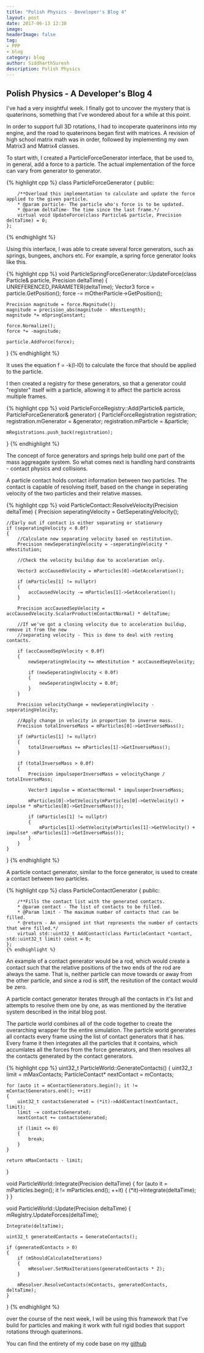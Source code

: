 ```yaml
---
title: "Polish Physics - Developer's Blog 4"
layout: post
date: 2017-06-13 12:30
image:
headerImage: false
tag: 
- PPP
- blog
category: blog
author: SiddharthSuresh
description: Polish Physics
---
```



## Polish Physics - A Developer's Blog 4


I've had a very insightful week. I finally got to uncover the mystery that is quaterinons, something that I've wondered about for a while at this point.

In order to support full 3D rotations, I had to incoperate quaterinons into my engine, and the road to quaterinons began first with matrices. A revision of high school matrix math was in order,
followed by implementing my own Matrix3 and Matrix4 classes.

To start with, I created a ParticleForceGenerator interface, that be used to, in general, add a force to a particle. The actual implementation of the force can vary from generator to generator.

{% highlight cpp %}
	class ParticleForceGenerator
	{
	public:

		/**Overload this implementation to calculate and update the force applied to the given particle.
		* @param particle- The particle who's force is to be updated.
		* @param deltaTime- The time since the last frame.*/
		virtual void UpdateForce(class Particle& particle, Precision deltaTime) = 0;
	};
{% endhighlight %}

Using this interface, I was able to create several force generators, such as springs, bungees, anchors etc. For example, a spring force generator looks like this.

{% highlight cpp %}
void ParticleSpringForceGenerator::UpdateForce(class Particle& particle, Precision deltaTime)
{
	UNREFERENCED_PARAMETER(deltaTime);
	Vector3 force = particle.GetPosition();
	force -= mOtherParticle->GetPosition();

	Precision magnitude = force.Magnitude();
	magnitude = precision_abs(magnitude - mRestLength);
	magnitude *= mSpringConstant;

	force.Normalize();
	force *= -magnitude;

	particle.AddForce(force);
}
{% endhighlight %}

It uses the equation f = -k(l-l0) to calculate the force that should be applied to the particle.

I then created a registry for these generators, so that a generator could "register" itself with a particle, allowing it to affect the particle across multiple frames.

{% highlight cpp %}
void ParticleForceRegistry::Add(Particle& particle, ParticleForceGenerator& generator)
{
	ParticleForceRegistration registration;
	registration.mGenerator = &generator;
	registration.mParticle = &particle;

	mRegistrations.push_back(registration);
}
{% endhighlight %}

The concept of force generators and springs help build one part of the mass aggreagate system. So what comes next is handling hard constraints - contact physics and collisions.

A particle contact holds contact information between two particles. The contact is capable of resolving itself, based on the change in seperating velocity of the two particles and their relative masses.

{% highlight cpp %}
void ParticleContact::ResolveVelocity(Precision deltaTime)
{
	Precision seperatingVelocity = GetSeperatingVelocity();

	//Early out if contact is either separating or stationary
	if (seperatingVelocity < 0.0f)
	{
		//Calculate new separating velocity based on restitution.
		Precision newSeperatingVelocity = -seperatingVelocity * mRestitution;

		//Check the velocity buildup due to acceleration only.

		Vector3 accCausedVelocity = mParticles[0]->GetAcceleration();

		if (mParticles[1] != nullptr)
		{
			accCausedVelocity -= mParticles[1]->GetAcceleration();
		}

		Precision accCausedSepVelocity = accCausedVelocity.ScalarProduct(mContactNormal) * deltaTime;

		//If we've got a closing velocity due to acceleration buildup, remove it from the new
		//separating velocity - This is done to deal with resting contacts.

		if (accCausedSepVelocity < 0.0f)
		{
			newSeperatingVelocity += mRestitution * accCausedSepVelocity;

			if (newSeperatingVelocity < 0.0f)
			{
				newSeperatingVelocity = 0.0f;
			}
		}

		Precision velocityChange = newSeperatingVelocity - seperatingVelocity;

		//Apply change in velocity in proportion to inverse mass.
		Precision totalInverseMass = mParticles[0]->GetInverseMass();

		if (mParticles[1] != nullptr)
		{
			totalInverseMass += mParticles[1]->GetInverseMass();
		}

		if (totalInverseMass > 0.0f)
		{
			Precision impulseperInverseMass = velocityChange / totalInverseMass;

			Vector3 impulse = mContactNormal * impulseperInverseMass;

			mParticles[0]->SetVelocity(mParticles[0]->GetVelocity() + impulse * mParticles[0]->GetInverseMass());

			if (mParticles[1] != nullptr)
			{
				mParticles[1]->SetVelocity(mParticles[1]->GetVelocity() + impulse* -mParticles[1]->GetInverseMass());
			}
		}
	}
} 
{% endhighlight %}

A particle contact generator, similar to the force generator, is used to create a contact between two particles.

{% highlight cpp %}
	class ParticleContactGenerator
	{
	public:

		/**Fills the contact list with the generated contacts.
		* @param contact - The list of contacts to be filled.
		* @Param limit - The maximum number of contacts that can be filled.
		* @return - An unsigned int that represents the number of contacts that were filled.*/
		virtual std::uint32_t AddContact(class ParticleContact *contact, std::uint32_t limit) const = 0;
	};
	{% endhighlight %}
	
An example of a contact generator would be a rod, which would create a contact such that the relative positions of the two ends of the rod are always the same.
That is, neither particle can move towards or away from the other particle, and since a rod is stiff, the resitution of the contact would be zero.

A particle contact generator iterates through all the contacts in it's list and attempts to resolve them one by one, as was mentioned by the iterative system described in the inital blog post.

The particle world combines all of the code together to create the overarching wrapper for the entire simulation. The particle world generates all contacts every frame using the list of
contact generators that it has. Every frame it then integrates all the particles that it contains, which accumlates all the forces from the force generators, and then resolves all the contacts generated by the 
contact generators.

{% highlight cpp %}
uint32_t ParticleWorld::GenerateContacts()
{
	uint32_t limit = mMaxContacts;
	ParticleContact* nextContact = mContacts;

	for (auto it = mContactGenerators.begin(); it != mContactGenerators.end(); ++it)
	{
		uint32_t contactsGenerated = (*it)->AddContact(nextContact, limit);
		limit -= contactsGenerated;
		nextContact += contactsGenerated;

		if (limit <= 0)
		{
			break;
		}
	}

	return mMaxContacts - limit;
}

void ParticleWorld::Integrate(Precision deltaTime)
{
	for (auto it = mParticles.begin(); it != mParticles.end(); ++it)
	{
		(*it)->Integrate(deltaTime);
	}
}

void ParticleWorld::Update(Precision deltaTime)
{
	mRegistry.UpdateForces(deltaTime);

	Integrate(deltaTime);

	uint32_t generatedContacts = GenerateContacts();

	if (generatedContacts > 0)
	{
		if (mShouldCalculateIterations)
		{
			mResolver.SetMaxIterations(generatedContacts * 2);
		}

		mResolver.ResolveContacts(mContacts, generatedContacts, deltaTime);
	}
}
{% endhighlight %}

over the course of the next week, I will be using this framework that I've build for particles and making it work with full rigid bodies that support rotations through quaterinons.

You can find the entirety of my code base on my [github](https://github.com/PranksterGD/PolishPhysics)